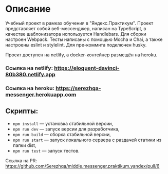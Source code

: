 # Описание

Учебный проект в рамках обучения в "Яндекс.Практикум". Проект представляет собой веб-мессенджер, написан на TypeScript, в качестве шаблонизатора используется Handlebars.
Для сборки настроен Webpack. Тесты написаны с помощью Mocha и Chai, а также настроены eslint и stylelint. Для пре-коммита подключен husky.

Проект доступен на netlify, а docker-контейнер размещён на heroku.

### Ссылка на netlify: https://eloquent-davinci-80b380.netlify.app

### Ссылка на heroku: https://serezhqa-messenger.herokuapp.com

## Скрипты:

- `npm install` — установка стабильной версии,
- `npm run dev` — запуск версии для разработчика,
- `npm run build` — сборка стабильной версии,
- `npm run start` — запуск локального сервера с раздачей статики из папки dist,
- `npm run test` — запуск тестов.

Ссылка на PR: https://github.com/Serezhqa/middle.messenger.praktikum.yandex/pull/6
